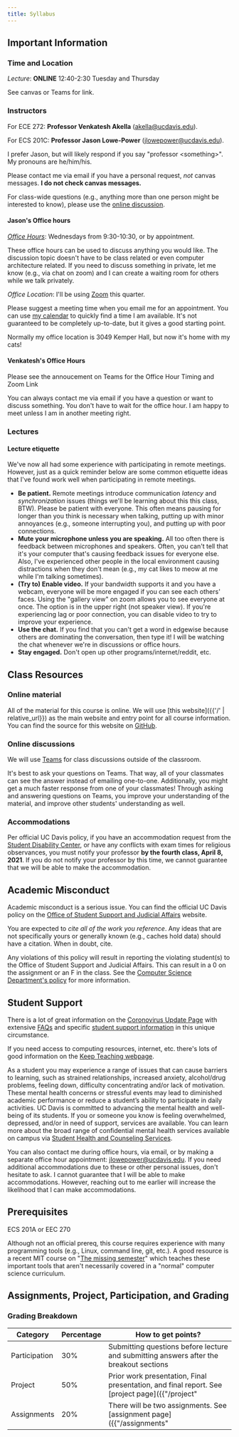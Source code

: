 ```yaml
---
title: Syllabus
---
```


## Important Information

### Time and Location

*Lecture*: **ONLINE** 12:40-2:30 Tuesday and Thursday

See canvas or Teams for link.

### Instructors

For ECE 272: **Professor Venkatesh Akella** (<akella@ucdavis.edu>).

For ECS 201C: **Professor Jason Lowe-Power** (<jlowepower@ucdavis.edu>).

I prefer Jason, but will likely respond if you say "professor \<something\>".
My pronouns are he/him/his.

Please contact me via email if you have a personal request, *not* canvas messages.
**I do not check canvas messages.**

For class-wide questions (e.g., anything more than one person might be interested to know), please use the [online discussion](#discussion).

#### Jason's Office hours

[*Office Hours*](https://ucdavis.zoom.us/my/jlowepower): Wednesdays from 9:30-10:30, or by appointment.

These office hours can be used to discuss anything you would like.
The discussion topic doesn't have to be class related or even computer architecture related.
If you need to discuss something in private, let me know (e.g., via chat on zoom) and I can create a waiting room for others while we talk privately.

*Office Location*: I'll be using [Zoom](https://ucdavis.zoom.us/my/jlowepower) this quarter.

Please suggest a meeting time when you email me for an appointment.
You can use [my calendar](https://calendar.google.com/calendar/embed?src=jlowepower%40ucdavis.edu&ctz=America%2FLos_Angeles) to quickly find a time I am available.
It's not guaranteed to be completely up-to-date, but it gives a good starting point.

Normally my office location is 3049 Kemper Hall, but now it's home with my cats!

####  Venkatesh's Office Hours

Please see the annoucement on Teams for the Office Hour Timing and Zoom Link

You can always contact me via email if you have a question or want to discuss something. You don't have to wait for the office hour.
I am happy to meet unless I am in another meeting right.

### Lectures

#### Lecture etiquette

We've now all had some experience with participating in remote meetings.
However, just as a quick reminder below are some common etiquette ideas that I've found work well when participating in remote meetings.

* **Be patient.** Remote meetings introduce communication *latency* and *synchronization* issues (things we'll be learning about this this class, BTW). Please be patient with everyone. This often means pausing for longer than you think is necessary when talking, putting up with minor annoyances (e.g., someone interrupting you), and putting up with poor connections.
* **Mute your microphone unless you are speaking.** All too often there is feedback between microphones and speakers. Often, you can't tell that it's your computer that's causing feedback issues for everyone else. Also, I've experienced other people in the local environment causing distractions when they don't mean (e.g., my cat likes to meow at me while I'm talking sometimes).
* **(Try to) Enable video.** If your bandwidth supports it and you have a webcam, everyone will be more engaged if you can see each others' faces. Using the "gallery view" on zoom allows you to see everyone at once. The option is in the upper right (not speaker view). If you're experiencing lag or poor connection, you can disable video to try to improve your experience.
* **Use the chat.** If you find that you can't get a word in edgewise because others are dominating the conversation, then type it! I will be watching the chat whenever we're in discussions or office hours.
* **Stay engaged.** Don't open up other programs/internet/reddit, etc.

## Class Resources

### Online material

All of the material for this course is online.
We will use [this website]({{'/' | relative_url}}) as the main website and entry point for all course information.
You can find the source for this website on [GitHub](https://github.com/jlpteaching/272-201C).

### Online discussions

We will use [Teams](https://teams.microsoft.com/l/team/19%3a924e0023b9f14f138d90e9133de7b7c0%40thread.tacv2/conversations?groupId=dc1deb3b-d7c2-42a3-9097-6c162e5bb8b3&tenantId=a8046f64-66c0-4f00-9046-c8daf92ff62b) for class discussions outside of the classroom.

It's best to ask your questions on Teams.
That way, all of your classmates can see the answer instead of emailing one-to-one.
Additionally, you might get a much faster response from one of your classmates!
Through asking and answering questions on Teams, you improve your understanding of the material, and improve other students' understanding as well.

### Accommodations

Per official UC Davis policy, if you have an accommodation request from the [Student Disability Center](https://sdc.ucdavis.edu/), or have any conflicts with exam times for religious observances, you must notify your professor **by the fourth class, April 8, 2021**.
If you do not notify your professor by this time, we cannot guarantee that we will be able to make the accommodation.

## Academic Misconduct

Academic misconduct is a serious issue.
You can find the official UC Davis policy on the [Office of Student Support and Judicial Affairs](http://sja.ucdavis.edu/) website.

You are expected to *cite all of the work you reference*.
Any ideas that are not specifically yours or generally known (e.g., caches hold data) should have a citation.
When in doubt, cite.

Any violations of this policy will result in reporting the violating student(s) to the Office of Student Support and Judicial Affairs.
This can result in a 0 on the assignment or an F in the class.
See the [Computer Science Department's policy](https://www.cs.ucdavis.edu/blog/academic-misconduct-policy/) for more information.

## Student Support

There is a lot of great information on the [Coronovirus Update Page](https://studentaffairs.ucdavis.edu/news/coronavirus-update) with extensive [FAQs](https://studentaffairs.ucdavis.edu/news/coronavirus-faqs) and specific [student support information](https://studentaffairs.ucdavis.edu/news/coronavirus-faqs#support) in this unique circumstance.

If you need access to computing resources, internet, etc. there's lots of good information on the [Keep Teaching webpage](https://keepteaching.ucdavis.edu/student-resources).

As a student you may experience a range of issues that can cause barriers to learning, such as strained relationships, increased anxiety, alcohol/drug problems, feeling down, difficulty concentrating and/or lack of motivation.
These mental health concerns or stressful events may lead to diminished academic performance or reduce a student’s ability to participate in daily activities.
UC Davis is committed to advancing the mental health and well-being of its students.
If you or someone you know is feeling overwhelmed, depressed, and/or in need of support, services are available.
You can learn more about the broad range of confidential mental health services available on campus via [Student Health and Counseling Services](https://shcs.ucdavis.edu/).

You can also contact me during office hours, via email, or by making a separate office hour appointment: [jlowepower@ucdavis.edu](mailto:jlowepower@ucdavis.edu).
If you need additional accommodations due to these or other personal issues, don't hesitate to ask.
I cannot guarantee that I will be able to make accommodations.
However, reaching out to me earlier will increase the likelihood that I can make accommodations.

## Prerequisites

ECS 201A or EEC 270

Although not an official prereq, this course requires experience with many programming tools (e.g., Linux, command line, git, etc.).
A good resource is a recent MIT course on "[The missing semester](https://missing.csail.mit.edu/)" which teaches these important tools that aren't necessarily covered in a "normal" computer science curriculum.

## Assignments, Project, Participation, and Grading

### Grading Breakdown

| Category      | Percentage | How to get points? |
|---------------|------------|--------------------|
| Participation | 30%        | Submitting questions before lecture and submitting answers after the breakout sections |
| Project  | 50%        | Prior work presentation, Final presentation, and final report. See [project page]({{"/project" | relative_url}}). |
| Assignments       | 20%        | There will be two assignments. See [assignment page]({{"/assignments" | relative_url}}). |
